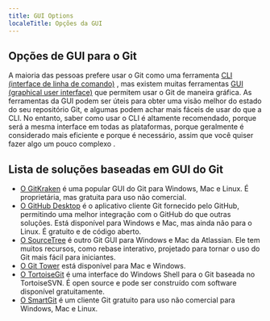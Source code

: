```yaml
---
title: GUI Options
localeTitle: Opções da GUI
---
```

## Opções de GUI para o Git

A maioria das pessoas prefere usar o Git como uma ferramenta [CLI (interface de linha de comando)](https://en.wikipedia.org/wiki/Command-line_interface) , mas existem muitas ferramentas [GUI (graphical user interface)](https://en.wikipedia.org/wiki/Graphical_user_interface) que permitem usar o Git de maneira gráfica. As ferramentas da GUI podem ser úteis para obter uma visão melhor do estado do seu repositório Git, e algumas podem achar mais fáceis de usar do que a CLI. No entanto, saber como usar o CLI é altamente recomendado, porque será a mesma interface em todas as plataformas, porque geralmente é considerado mais eficiente e porque é necessário, assim que você quiser fazer algo um pouco complexo .

## Lista de soluções baseadas em GUI do Git

*   [O GitKraken](https://www.gitkraken.com) é uma popular GUI do Git para Windows, Mac e Linux. É proprietária, mas gratuita para uso não comercial.
*   [O GitHub Desktop](https://desktop.github.com/) é o aplicativo cliente Git fornecido pelo GitHub, permitindo uma melhor integração com o GitHub do que outras soluções. Está disponível para Windows e Mac, mas ainda não para o Linux. É gratuito e de código aberto.
*   [O SourceTree](https://www.sourcetreeapp.com/) é outro Git GUI para Windows e Mac da Atlassian. Ele tem muitos recursos, como rebase interativo, projetado para tornar o uso do Git mais fácil para iniciantes.
*   [O Git Tower](https://www.git-tower.com/mac/) está disponível para Mac e Windows.
*   [O TortoiseGit](https://tortoisegit.org/) é uma interface do Windows Shell para o Git baseada no TortoiseSVN. É open source e pode ser construído com software disponível gratuitamente.
*   [O SmartGit](https://www.syntevo.com/smartgit/) é um cliente Git gratuito para uso não comercial para Windows, Mac e Linux.